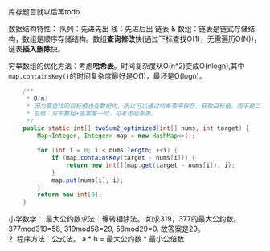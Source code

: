 库存题目就以后再todo

数据结构特性：
队列：先进先出
栈：先进后出
链表 & 数组：链表是链式存储结构，数组是顺序存储结构。数组**查询修改**快(通过下标查找O(1)，无需遍历O(N))，链表**插入删除**快。

穷举数组的优化方法：考虑**哈希表**。时间复杂度从O(n^2)变成O(nlogn),其中`map.containsKey()`的时间复杂度最好是O(1)，最坏是O(logn)。
```java
    /**
     * O(n)
     * 因为要查找的目标值也在数组内，所以可以通过哈希表来保存、获取目标值，而不是二次遍历数组。
     * 总结：穷举数组+答案唯一时，可考虑哈希表。
     */
    public static int[] twoSum2_optimized(int[] nums, int target) {
        Map<Integer, Integer> map = new HashMap<>();

        for (int i = 0; i < nums.length; ++i) {
            if (map.containsKey(target - nums[i])) {
                return new int[]{map.get(target - nums[i]), i};
            }
            map.put(nums[i], i);
        }
        return new int[0];
    }
```

小学数学：
最大公约数求法：辗转相除法。
如求319，377的最大公约数。377mod319=58, 319mod58=29, 58mod29=0. 故答案是29。   
2. 程序方法：公式法。
a * b = 最大公约数 * 最小公倍数
